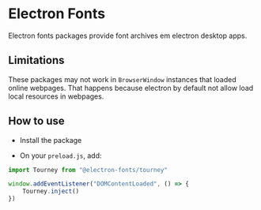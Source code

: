 # Electron Fonts

Electron fonts packages provide font archives em electron desktop apps.

## Limitations

These packages may not work in `BrowserWindow` instances that loaded online webpages. That happens because electron by default not allow load local resources in webpages.

## How to use

* Install the package

* On your `preload.js`, add:

```ts
import Tourney from "@electron-fonts/tourney"

window.addEventListener("DOMContentLoaded", () => {
    Tourney.inject()
})
```